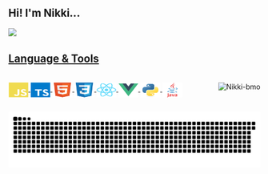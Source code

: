 
## Hi! I'm Nikki... 
 <div>
  <a href="https://github.com/kitsunekamisama">
  <img height="180em" src="https://github-readme-stats.vercel.app/api?username=kitsunekamisama&show_icons=true&theme=nightowl&include_all_commits=true&count_private=true"/>
  
</div>
  <h2>Language & Tools</h2>
<div style="display: inline_block"><br>
  <img align="center" alt="Nikki-Js" height="30" width="40" src="https://raw.githubusercontent.com/devicons/devicon/master/icons/javascript/javascript-plain.svg">
  <img align="center" alt="Nikki-Ts" height="30" width="40" src="https://raw.githubusercontent.com/devicons/devicon/master/icons/typescript/typescript-plain.svg">
  <img align="center" alt="Nikki-HTML" height="30" width="40" src="https://raw.githubusercontent.com/devicons/devicon/master/icons/html5/html5-original.svg">
  <img align="center" alt="Nikki-CSS" height="30" width="40" src="https://raw.githubusercontent.com/devicons/devicon/master/icons/css3/css3-original.svg">
  <img align="center" alt="Nikki-React" height="30" width="40" src="https://raw.githubusercontent.com/devicons/devicon/master/icons/react/react-original.svg">
  <img align="center" alt="Nikki-Vue" height="30" width="40" src="https://raw.githubusercontent.com/devicons/devicon/master/icons/vuejs/vuejs-original.svg">
  <img align="center" alt="Nikki-Python" height="30" width="40" src="https://raw.githubusercontent.com/devicons/devicon/master/icons/python/python-original.svg">
  <img align="center" alt="Nikki-Java" height="30" width="40" src="https://raw.githubusercontent.com/devicons/devicon/master/icons/java/java-original-wordmark.svg">
  <img align="right" alt="Nikki-bmo" src="https://raw.gitusercontent.com/kitsunekamisama/kitsnekamisama/main/bmo.gif">
</div>

  ##
 
  ![Snake animation](https://github.com/kitsunekamisama/kitsunekamisama/blob/output/github-contribution-grid-snake.svg)
  
